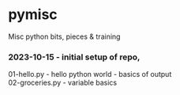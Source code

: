 # pymisc
Misc python bits, pieces & training



### 2023-10-15 - initial setup of repo, 
01-hello.py - hello python world - basics of output  
02-groceries.py - variable basics  

